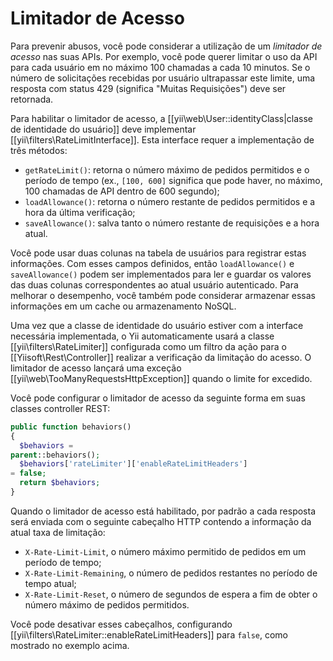 Limitador de Acesso
=============

Para prevenir abusos, você pode considerar a utilização de um *limitador de acesso* nas suas APIs. Por exemplo, você pode querer limitar o uso da API para cada usuário em no máximo 100 chamadas a cada 10 minutos. Se o número de solicitações recebidas por usuário ultrapassar este limite, uma resposta com status 429 (significa "Muitas Requisições") deve ser retornada.

Para habilitar o limitador de acesso, a [[yii\web\User::identityClass|classe de identidade do usuário]] deve implementar [[yii\filters\RateLimitInterface]]. Esta interface requer a implementação de três métodos:

* `getRateLimit()`: retorna o número máximo de pedidos permitidos e o período de tempo (ex., `[100, 600]` significa que pode haver, no máximo, 100 chamadas de API dentro de 600 segundo);
* `loadAllowance()`: retorna o número restante de pedidos permitidos e a hora da última verificação;
* `saveAllowance()`: salva tanto o número restante de requisições e a hora atual.

Você pode usar duas colunas na tabela de usuários para registrar estas informações. Com esses campos definidos, então `loadAllowance()` e `saveAllowance()` podem ser implementados para ler e guardar os valores das duas colunas correspondentes ao atual usuário autenticado.
Para melhorar o desempenho, você também pode considerar armazenar essas informações em um cache ou armazenamento NoSQL.

Uma vez que a classe de identidade do usuário estiver com a interface necessária implementada, o Yii automaticamente usará a classe [[yii\filters\RateLimiter]] configurada como um filtro da ação para o [[Yiisoft\Rest\Controller]] realizar a verificação da limitação do acesso. O limitador de acesso lançará uma exceção [[yii\web\TooManyRequestsHttpException]] quando o limite for excedido.

Você pode configurar o limitador de acesso da seguinte forma em suas classes controller REST:

```php
public function behaviors()
{
  $behaviors =
parent::behaviors();
  $behaviors['rateLimiter']['enableRateLimitHeaders']
= false;
  return $behaviors;
}
```

Quando o limitador de acesso está habilitado, por padrão a cada resposta será enviada com o seguinte cabeçalho HTTP contendo a informação da atual taxa de limitação:

* `X-Rate-Limit-Limit`, o número máximo permitido de pedidos em um período de tempo;
* `X-Rate-Limit-Remaining`, o número de pedidos restantes no período de tempo atual;
* `X-Rate-Limit-Reset`, o número de segundos de espera a fim de obter o número máximo de pedidos permitidos.

Você pode desativar esses cabeçalhos, configurando [[yii\filters\RateLimiter::enableRateLimitHeaders]] para `false`, como mostrado no exemplo acima.



